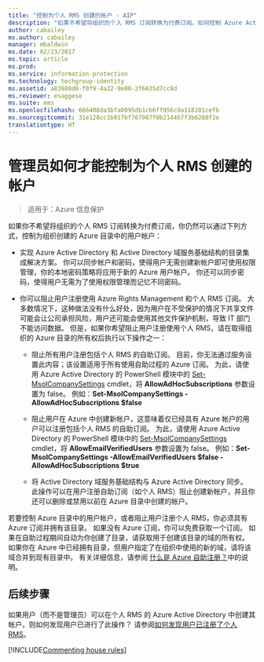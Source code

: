 ```yaml
---
title: "控制为个人 RMS 创建的帐户 - AIP"
description: "如果不希望将组织的个人 RMS 订阅转换为付费订阅，如何控制 Azure Active Directory 中的用户帐户。"
author: cabailey
ms.author: cabailey
manager: mbaldwin
ms.date: 02/23/2017
ms.topic: article
ms.prod: 
ms.service: information-protection
ms.technology: techgroup-identity
ms.assetid: a83880d0-f0f9-4a32-9e00-2f6635d7cc8d
ms.reviewer: esaggese
ms.suite: ems
ms.openlocfilehash: 666408da3bfa0095db1cb6ff956c9a118201cefb
ms.sourcegitcommit: 31e128cc1b917bf767987f0b2144b7f3b6288f2e
translationtype: HT
---
```

# <a name="how-administrators-can-control-the-accounts-created-for-rms-for-individuals"></a>管理员如何才能控制为个人 RMS 创建的帐户

>适用于：Azure 信息保护


如果你不希望将组织的个人 RMS 订阅转换为付费订阅，你仍然可以通过下列方式，控制为组织创建的 Azure 目录中的用户帐户：

-   实现 Azure Active Directory 和 Active Directory 域服务基础结构的目录集成解决方案。 你可以同步帐户和密码，使得用户无需创建新帐户即可使用权限管理，你的本地密码策略将应用于新的 Azure 用户帐户。 你还可以同步密码，使得用户无需为了使用权限管理而记忆不同密码。

-   你可以阻止用户注册使用 Azure Rights Management 和个人 RMS 订阅。 大多数情况下，这种做法没有什么好处，因为用户在不受保护的情况下共享文件可能会让公司承担风险，用户还可能会使用其他文件保护机制，导致 IT 部门不能访问数据。 但是，如果你希望阻止用户注册使用个人 RMS，请在取得组织的 Azure 目录的所有权后执行以下操作之一：

    -   阻止所有用户注册包括个人 RMS 的自助订阅。  目前，你无法通过服务设置此内容；该设置适用于所有使用自助过程的 Azure 订阅。 为此，请使用 Azure Active Directory 的 PowerShell 模块中的 [Set-MsolCompanySettings](http://technet.microsoft.com/library/dn194127.aspx) cmdlet，将 **AllowAdHocSubscriptions** 参数设置为 false。 例如：**Set-MsolCompanySettings -AllowAdHocSubscriptions $false**

    -   阻止用户在 Azure 中创建新帐户，这意味着仅已经具有 Azure 帐户的用户可以注册包括个人 RMS 的自助订阅。  为此，请使用 Azure Active Directory 的 PowerShell 模块中的 [Set-MsolCompanySettings](http://technet.microsoft.com/library/dn194127.aspx) cmdlet，将 **AllowEmailVerifiedUsers** 参数设置为 false。 例如：**Set-MsolCompanySettings -AllowEmailVerifiedUsers $false -AllowAdHocSubscriptions $true**

    -   将 Active Directory 域服务基础结构与 Azure Active Directory 同步。 此操作可以在用户注册自助订阅（如个人 RMS）阻止创建新帐户，并且你还可以删除或禁用以前在 Azure 目录中创建的帐户。

若要控制 Azure 目录中的用户帐户，或者阻止用户注册个人 RMS，你必须具有 Azure 订阅并拥有该目录。 如果没有 Azure 订阅，你可以免费获取一个订阅。 如果在自助过程期间自动为你创建了目录，请获取用于创建该目录的域的所有权。 如果你在 Azure 中已经拥有目录，但用户指定了在组织中使用的新的域，请将该域合并到现有目录中。 有关详细信息，请参阅 [什么是 Azure 自助注册？](https://azure.microsoft.com/documentation/articles/active-directory-self-service-signup/)中的说明。


## <a name="next-steps"></a>后续步骤

如果用户（而不是管理员）可以在个人 RMS 的 Azure Active Directory 中创建其帐户，则如何发现用户已进行了此操作？  请参阅[如何发现用户已注册了个人 RMS](rms-for-individuals-identify-sign-up.md)。

[!INCLUDE[Commenting house rules](../includes/houserules.md)]